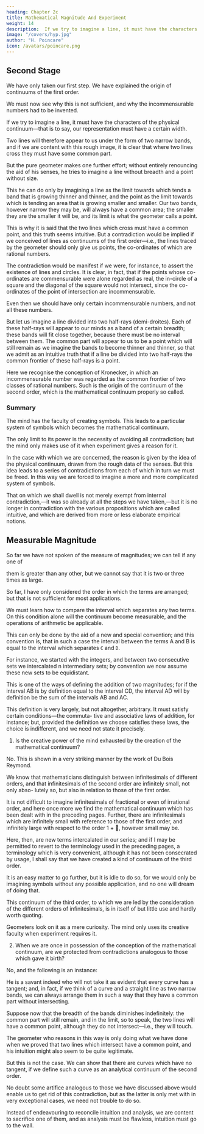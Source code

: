 ```yaml
---
heading: Chapter 2c
title: Mathematical Magnitude And Experiment
weight: 14
description:  If we try to imagine a line, it must have the characters of the physical continuum—that is to say, our representation must have a certain width
image: "/covers/hyp.jpg"
author: "H. Poincare"
icon: /avatars/poincare.png
---
```




## Second Stage

We have only taken our first step. We have explained the origin of continuums of the first order.

We must now see why this is not sufficient, and why the incommensurable numbers had to be invented.

If we try to imagine a line, it must have the characters of the physical continuum—that is to say, our representation must have a certain width. 

Two lines will therefore appear to us under the form of two narrow bands, and if we are content with this rough image, it is clear that where two lines cross they must have some common part.

But the pure geometer makes one further effort; without entirely renouncing the aid of his senses, he tries to imagine a line without breadth and a point without size. 

This he can do only by imagining a line as the limit towards which tends a band that is growing thinner and thinner,
and the point as the limit towards which is tending an area that is growing smaller and smaller. Our two bands,
however narrow they may be, will always have a common area; the smaller they are the smaller it will be, and its
limit is what the geometer calls a point. 

This is why it is said that the two lines which cross must have a common point, and this truth seems intuitive.
But a contradiction would be implied if we conceived of lines as continuums of the first order—i.e., the lines
traced by the geometer should only give us points, the
co-ordinates of which are rational numbers. 

The contradiction would be manifest if we were, for instance, to assert the existence of lines and circles. It is clear, in fact,
that if the points whose co-ordinates are commensurable were alone regarded as real, the in-circle of a square and
the diagonal of the square would not intersect, since the co-ordinates of the point of intersection are incommensurable.

Even then we should have only certain incommensurable numbers, and not all these numbers.

But let us imagine a line divided into two half-rays (demi-droites). Each of these half-rays will appear to
our minds as a band of a certain breadth; these bands will fit close together, because there must be no interval
between them. The common part will appear to us to be a point which will still remain as we imagine the bands
to become thinner and thinner, so that we admit as an intuitive truth that if a line be divided into two half-rays
the common frontier of these half-rays is a point. 

Here we recognise the conception of Kronecker, in which an incommensurable number was regarded as the common frontier of two classes of rational numbers. Such is the origin of the continuum of the second order, which is the mathematical continuum properly so called.


###  Summary

The mind has the faculty of creating symbols. This leads to a particular system of symbols which becomes the mathematical continuum. 

The only limit to its power is the necessity of avoiding all contradiction; but the mind only makes use of it when experiment gives a reason for it.

In the case with which we are concerned, the reason is given by the idea of the physical continuum, drawn
from the rough data of the senses. But this idea leads to a series of contradictions from each of which in turn
we must be freed. In this way we are forced to imagine a more and more complicated system of symbols. 

That on which we shall dwell is not merely exempt from internal contradiction,—it was so already at all the steps
we have taken,—but it is no longer in contradiction with the various propositions which are called intuitive, and
which are derived from more or less elaborate empirical notions.


## Measurable Magnitude

So far we have not spoken of the measure of magnitudes; we can tell if any one of 

them is greater than any other, but we cannot say that
it is two or three times as large.

So far, I have only considered the order in which the terms are arranged; but that is not sufficient for most applications. 

We must learn how to compare the interval which separates any two terms. On this condition alone will the continuum become measurable, and the operations of arithmetic be applicable. 

This can only be done by the aid of a new and special convention; and this convention is, that in such a case the interval between the terms A and B is equal to the interval which separates `C` and `D`. 

For instance, we started with the integers, and between two consecutive sets we intercalated n intermediary sets; by convention we now assume these new sets to be equidistant. 

This is one of the ways of defining the addition of two magnitudes; for if the interval AB is by definition equal to the interval CD, the interval AD will by definition be the sum of the intervals AB and AC.

This definition is very largely, but not altogether, arbitrary. It must satisfy certain conditions—the commuta-
tive and associative laws of addition, for instance; but, provided the definition we choose satisfies these laws, the
choice is indifferent, and we need not state it precisely.


1. Is the creative power of the mind exhausted by the creation of the mathematical continuum? 

No. This is shown in a very striking manner by the work of Du Bois Reymond.

We know that mathematicians distinguish between infinitesimals of different orders, and that infinitesimals of the second order are infinitely small, not only abso- lutely so, but also in relation to those of the first order.

It is not difficult to imagine infinitesimals of fractional or even of irrational order, and here once more we find the mathematical continuum which has been dealt with in the preceding pages. Further, there are infinitesimals which are infinitely small with reference to those of the first order, and infinitely large with respect to the order 1 + , however small may be.

Here, then, are new terms intercalated in our series; and if I may be permitted to revert to the terminology used in the preceding pages, a terminology which is very convenient, although it has not been consecrated by usage, I shall say that we
have created a kind of continuum of the third order.

It is an easy matter to go further, but it is idle to do so, for we would only be imagining symbols without any
possible application, and no one will dream of doing that. 

This continuum of the third order, to which we are led by the consideration of the different orders of infinitesimals, is in itself of but little use and hardly worth quoting.

Geometers look on it as a mere curiosity. The mind only uses its creative faculty when experiment requires it. 

2. When we are once in possession of the conception of the mathematical continuum, are we protected from contradictions analogous to those which gave it birth?

No, and the following is an instance:

He is a savant indeed who will not take it as evident that every curve has a tangent; and, in fact, if we think of a curve and a straight line as two narrow bands, we can always arrange them in such a way that they have a common part without intersecting. 

Suppose now that the breadth of the bands diminishes indefinitely: the common part will still remain, and in the limit, so to speak, the two lines will have a common point, although they do not intersect—i.e., they will touch. 

The geometer who reasons in this way is only doing what we have done when we proved that two lines which intersect have a common point, and his intuition might also seem to be quite legitimate. 

But this is not the case. We can show that there are curves which have no tangent, if we
define such a curve as an analytical continuum of the second order. 

No doubt some artifice analogous to those we have discussed above would enable us to get rid of this
contradiction, but as the latter is only met with in very
exceptional cases, we need not trouble to do so. 

Instead of endeavouring to reconcile intuition and analysis, we are content to sacrifice one of them, and as analysis must be flawless, intuition must go to the wall.


